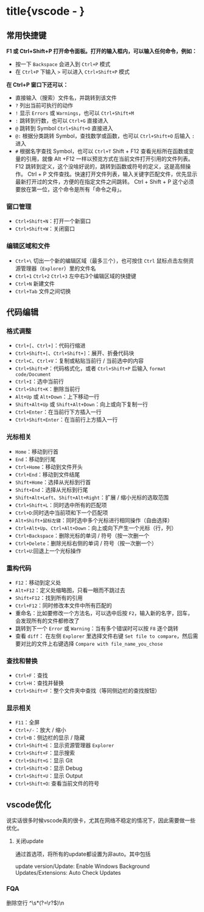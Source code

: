 # title{vscode - }
## 常用快捷键

**F1 或 Ctrl+Shift+P 打开命令面板。打开的输入框内，可以输入任何命令，例如：**

- 按一下 `Backspace` 会进入到 `Ctrl+P` 模式
- 在 `Ctrl+P` 下输入 `>` 可以进入 `Ctrl+Shift+P` 模式

**在 Ctrl+P 窗口下还可以：**

- 直接输入（搜索）文件名，并跳转到该文件
-  `?` 列出当前可执行的动作
-  `!` 显示 `Errors` 或 `Warnings`，也可以 `Ctrl+Shift+M` 
-  `:` 跳转到行数，也可以 `Ctrl+G` 直接进入
-  `@` 跳转到 Symbol `Ctrl+Shift+O` 直接进入
-  `@:` 根据分类跳转 Symbol，查找数学或函数，也可以 `Ctrl+Shift+O` 后输入 `:` 进入
-  `#` 根据名字查找 Symbol，也可以 `Ctrl+T` 
Shift + F12 查看光标所在函数或变量的引用，就像 Alt +F12 一样以预览方式在当前文件打开引用的文件列表。
F12 跳转到定义，这个没啥好说的，跳转到函数或符号的定义，这是高频操作。
Ctrl + P 文件查找。快速打开文件列表，输入关键字匹配文件，优先显示最新打开过的文件，方便的在指定文件之间跳转。
Ctrl + Shift + P  这个必须要放在第一位，这个命令是所有「命令之母」。


### 窗口管理

-  `Ctrl+Shift+N`：打开一个新窗口
-  `Ctrl+Shift+W`：关闭窗口

### 编辑区域和文件

-  `Ctrl+\` 切出一个新的编辑区域（最多三个），也可按住 `Ctrl` 鼠标点击左侧资源管理器（`Explorer`）里的文件名
-  `Ctrl+1` `Ctrl+2` `Ctrl+3` 左中右3个编辑区域的快捷键
-  `Ctrl+N` 新建文件
-  `Ctrl+Tab` 文件之间切换

## 代码编辑

### 格式调整

-  `Ctrl+[`、`Ctrl+]`：代码行缩进
-  `Ctrl+Shift+[`、`Ctrl+Shift+]`：展开、折叠代码块
-  `Ctrl+C`、`Ctrl+V`：复制或粘贴当前行 / 当前选中的内容
-  `Ctrl+Shift+P`：代码格式化，或者 `Ctrl+Shift+P` 后输入 `format code/Document` 
-  `Ctrl+I`：选中当前行
-  `Ctrl+Shift+K`：删除当前行
-  `Alt+Up` 或 `Alt+Down`：上下移动一行
-  `Shift+Alt+Up` 或 `Shift+Alt+Down`：向上或向下复制一行
-  `Ctrl+Enter`：在当前行下方插入一行
-  `Ctrl+Shift+Enter`：在当前行上方插入一行

### 光标相关

-  `Home`：移动到行首
-  `End`：移动到行尾
-  `Ctrl+Home`：移动到文件开头
-  `Ctrl+End`：移动到文件结尾
-  `Shift+Home`：选择从光标到行首
-  `Shift+End`：选择从光标到行尾
-  `Shift+Alt+Left`、`Shift+Alt+Right`：扩展 / 缩小光标的选取范围
-  `Ctrl+Shift+L`：同时选中所有的匹配项
-  `Ctrl+D`:同时选中当前项和下一个匹配项
-  `Alt+Shift+鼠标左键`：同时选中多个光标进行相同操作（自由选择）
-  `Ctrl+Alt+Up`、`Ctrl+Alt+Down`：向上或向下产生一个光标（行，列）
-  `Ctrl+Backspace`：删除光标的单词 / 符号（按一次删一个
-  `Ctrl+Delete`：删除光标右侧的单词 / 符号（按一次删一个）
-  `Ctrl+U`:回退上一个光标操作

### 重构代码

-  `F12`：移动到定义处
-  `Alt+F12`：定义处缩略图，只看一眼而不跳过去
-  `Shift+F12`：找到所有的引用
-  `Ctrl+F12`：同时修改本文件中所有匹配的
- 重命名：比如要修改一个方法名，可以选中后按 `F2`，输入新的名字，回车，会发现所有的文件都修改了
- 跳转到下一个 `Error` 或 `Warning`：当有多个错误时可以按 `F8` 逐个跳转
- 查看 `diff`： 在左侧 `Explorer` 里选择文件右键 `Set file to compare`，然后需要对比的文件上右键选择 `Compare with file_name_you_chose` 

### 查找和替换

-  `Ctrl+F`：查找
-  `Ctrl+H`：查找并替换
-  `Ctrl+Shift+F`：整个文件夹中查找（等同侧边栏的查找按钮）

### 显示相关

-  `F11`：全屏
-  `Ctrl+/-`：放大 / 缩小
-  `Ctrl+B`：侧边栏的显示 / 隐藏
-  `Ctrl+Shift+E`：显示资源管理器 `Explorer` 
-  `Ctrl+Shift+F`：显示搜索
-  `Ctrl+Shift+G`：显示 Git
-  `Ctrl+Shift+D`：显示 Debug
-  `Ctrl+Shift+U`：显示 Output
-  `Ctrl+Shift+O`: 查看当前文件的符号

## vscode优化

说实话很多时候vscode真的很卡，尤其在网络不稳定的情况下，因此需要做一些优化。

1. 关闭update

   通过首选项，将所有的update都设置为非auto。其中包括

   update version/Update: Enable Windows Background Updates/Extensions: Auto Check Updates

### FQA

删除空行  ^\s*(?=\r?$)\n


